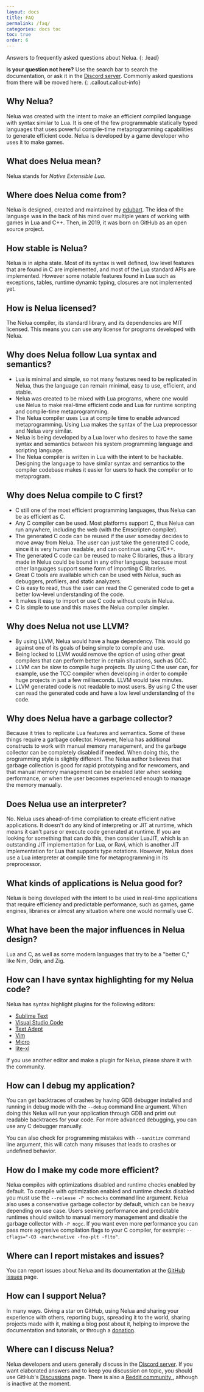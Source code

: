 ```yaml
---
layout: docs
title: FAQ
permalink: /faq/
categories: docs toc
toc: true
order: 6
---
```


Answers to frequently asked questions about Nelua.
{: .lead}

**Is your question not here?** Use the search bar to search the documentation,
or ask it in the [Discord server](https://discord.gg/7aaGeG7). Commonly asked questions
from there will be moved here.
{: .callout.callout-info}

## Why Nelua?

Nelua was created with the intent to make an efficient compiled language
with syntax similar to Lua. It is one of the few programmable statically typed
languages that uses powerful compile-time metaprogramming capabilities to
generate efficient code. Nelua is developed by a game developer who uses it to
make games.

## What does Nelua mean?

Nelua stands for *Native Extensible Lua*.

## Where does Nelua come from?

Nelua is designed, created and maintained by [edubart](https://github.com/edubart).
The idea of the language was in the back of his mind over multiple years of
working with games in Lua and C++. Then, in 2019, it was born on GitHub
as an open source project.

## How stable is Nelua?

Nelua is in alpha state. Most of its syntax is well defined,
low level features that are found in C are implemented, and
most of the Lua standard APIs are implemented. However
some notable features found in Lua such as exceptions, tables,
runtime dynamic typing, closures are not implemented yet.

## How is Nelua licensed?

The Nelua compiler, its standard library, and its dependencies are MIT licensed.
This means you can use any license for programs developed with Nelua.

## Why does Nelua follow Lua syntax and semantics?

* Lua is minimal and simple, so not many features need to be replicated in Nelua,
thus the language can remain minimal, easy to use, efficient, and stable.
* Nelua was created to be mixed with Lua programs, where one
would use Nelua to make real-time efficient code and Lua for
runtime scripting and compile-time metaprogramming.
* The Nelua compiler uses Lua at compile time to enable advanced metaprogramming.
Using Lua makes the syntax of the Lua preprocessor and Nelua very similar.
* Nelua is being developed by a Lua lover who desires to have the same
syntax and semantics between his system programming language and scripting language.
* The Nelua compiler is written in Lua with the intent to be hackable.
Designing the language to have similar syntax and semantics to the compiler codebase
makes it easier for users to hack the compiler or to metaprogram.

## Why does Nelua compile to C first?

* C still one of the most efficient programming languages, thus Nelua can be as efficient as C.
* Any C compiler can be used. Most platforms support C, thus Nelua can run anywhere, including the web (with the Emscripten compiler).
* The generated C code can be reused if the user someday decides to move away from Nelua. The user can just take the generated C code, since it is very human readable, and can continue using C/C++.
* The generated C code can be reused to make C libraries, thus a library made in Nelua could be bound in any other language, because most other languages support some form of importing C libraries.
* Great C tools are available which can be used with Nelua,
such as debuggers, profilers, and static analyzers.
* C is easy to read, thus the user can read the C generated code to get a better low-level
understanding of the code.
* It makes it easy to import or use C code without costs in Nelua.
* C is simple to use and this makes the Nelua compiler simpler.

## Why does Nelua not use LLVM?

* By using LLVM, Nelua would have a huge dependency. This would go against one of its goals of being simple to compile and use.
* Being locked to LLVM would remove the option of using other great compilers that can perform better
in certain situations, such as GCC.
* LLVM can be slow to compile huge projects. By using C the user can, for example, use the TCC compiler when developing in order to compile huge projects in just a few milliseconds. LLVM would take minutes.
* LLVM generated code is not readable to most users. By using C the user
can read the generated code and have a low level understanding of the code.

## Why does Nelua have a garbage collector?

Because it tries to replicate Lua features and semantics. Some of these things require
a garbage collector. However, Nelua has additional constructs to work
with manual memory management, and the garbage collector can be completely disabled if needed.
When doing this, the programming style is slightly different.
The Nelua author believes that garbage collection is good for rapid prototyping
and for newcomers, and that manual memory management can be enabled later
when seeking performance, or when the user becomes experienced enough to manage the
memory manually.

## Does Nelua use an interpreter?

No. Nelua uses ahead-of-time compilation to create efficient native applications.
It doesn't do any kind of interpreting or JIT at runtime, which means it
can't parse or execute code generated at runtime. If you are looking
for something that can do this, then consider LuaJIT, which is an outstanding
JIT implementation for Lua, or Ravi, which is another JIT implementation
for Lua that supports type notations. However, Nelua does use a Lua
interpreter at compile time for metaprogramming in its preprocessor.

## What kinds of applications is Nelua good for?

Nelua is being developed with the intent to be used in real-time applications
that require efficiency and predictable performance, such as games, game engines,
libraries or almost any situation where one would normally use C.

## What have been the major influences in Nelua design?

Lua and C, as well as some modern languages that try to be a "better C,"
like Nim, Odin, and Zig.

## How can I have syntax highlighting for my Nelua code?

Nelua has syntax highlight plugins for the following editors:

* [Sublime Text](https://github.com/edubart/nelua-sublime)
* [Visual Studio Code](https://github.com/edubart/nelua-vscode)
* [Text Adept](https://github.com/Andre-LA/ta-nelua-mirror)
* [Vim](https://github.com/stefanos82/nelua.vim)
* [Micro](https://github.com/leapofazzam123/micro-nelua-plugin)
* [lite-xl](https://github.com/AKDev21/nelua-lite-xl)

If you use another editor and make a plugin for Nelua, please share it with the community.

## How can I debug my application?

You can get backtraces of crashes by having GDB debugger installed
and running in debug mode with the `--debug` command line argument.
When doing this Nelua will run your application through GDB
and print out readable backtraces for your code. For more advanced debugging,
you can use any C debugger manually.

You can also check for programming mistakes with `--sanitize` command line argument,
this will catch many misuses that leads to crashes or undefined behavior.

## How do I make my code more efficient?

Nelua compiles with optimizations disabled and runtime checks enabled by default.
To compile with optimization enabled and runtime checks disabled you must use the
`--release -P nochecks` command line argument. Nelua also uses a conservative
garbage collector by default, which can be heavy depending on use case.
Users seeking performance and predictable runtimes should switch to
manual memory management and disable the garbage collector with `-P nogc`.
If you want even more performance you can pass more aggresive
compilation flags to your C compiler, for example: `--cflags="-O3 -march=native -fno-plt -flto"`.

## Where can I report mistakes and issues?

You can report issues about Nelua and its documentation at the
[GitHub issues](https://github.com/edubart/nelua-lang/issues) page.

## How can I support Nelua?

In many ways. Giving a star on GitHub, using Nelua and sharing
your experience with others, reporting bugs, spreading it to the world,
sharing projects made with it, making a blog post about it,
helping to improve the documentation and tutorials,
or through a [donation](https://patreon.com/edubart).

## Where can I discuss Nelua?

Nelua developers and users generally discuss in the [Discord server](https://discord.gg/7aaGeG7).
If you want elaborated answers and to keep you discussion on topic,
you should use GitHub's [Discussions](https://github.com/edubart/nelua-lang/discussions) page.
There is also a [Reddit community ](https://www.reddit.com/r/nelua/), although is inactive at the moment.
